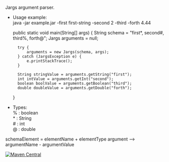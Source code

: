 Jargs argument parser.

- Usage example:\
    java -jar example.jar -first first-string -second 2 -third -forth 4.44
    
    
    public static void main(String[] args) {
        String schema = "first*, second#, third%, forth@";
        Jargs arguments = null;
         
        try {
            arguments = new Jargs(schema, args);
        } catch (JargsException e) {
            e.printStackTrace();
        }
         
        String stringValue = arguments.getString("first");
        int intValue = arguments.getInt("second");
        boolean boolValue = arguments.getBoolean("third");
        double doubleValue = arguments.getDouble("forth");   
    }
    
- Types:\
    % : boolean\
    \* : String\
    \# : int\
    @ : double
     

schemaElement = elementName + elementType
argument --> argumentName - argumentValue


[![Maven Central](https://img.shields.io/maven-central/v/io.github.giansluca/jargs.svg?label=Maven%20Central)](https://search.maven.org/search?q=g:%22io.github.giansluca%22%20AND%20a:%22jargs%22)